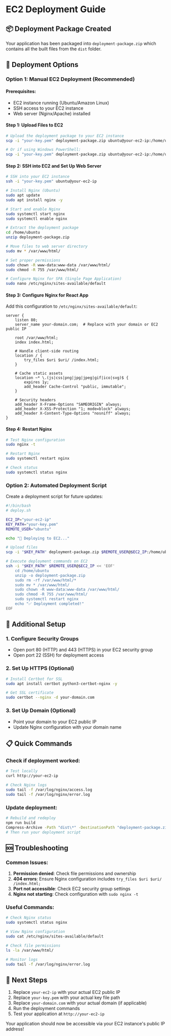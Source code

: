 # EC2 Deployment Guide

## 📦 Deployment Package Created
Your application has been packaged into `deployment-package.zip` which contains all the built files from the `dist` folder.

## 🚀 Deployment Options

### Option 1: Manual EC2 Deployment (Recommended)

#### Prerequisites:
- EC2 instance running (Ubuntu/Amazon Linux)
- SSH access to your EC2 instance
- Web server (Nginx/Apache) installed

#### Step 1: Upload Files to EC2

```bash
# Upload the deployment package to your EC2 instance
scp -i "your-key.pem" deployment-package.zip ubuntu@your-ec2-ip:/home/ubuntu/

# Or if using Windows PowerShell:
scp -i "your-key.pem" deployment-package.zip ubuntu@your-ec2-ip:/home/ubuntu/
```

#### Step 2: SSH into EC2 and Set Up Web Server

```bash
# SSH into your EC2 instance
ssh -i "your-key.pem" ubuntu@your-ec2-ip

# Install Nginx (Ubuntu)
sudo apt update
sudo apt install nginx -y

# Start and enable Nginx
sudo systemctl start nginx
sudo systemctl enable nginx

# Extract the deployment package
cd /home/ubuntu
unzip deployment-package.zip

# Move files to web server directory
sudo mv * /var/www/html/

# Set proper permissions
sudo chown -R www-data:www-data /var/www/html/
sudo chmod -R 755 /var/www/html/

# Configure Nginx for SPA (Single Page Application)
sudo nano /etc/nginx/sites-available/default
```

#### Step 3: Configure Nginx for React App

Add this configuration to `/etc/nginx/sites-available/default`:

```nginx
server {
    listen 80;
    server_name your-domain.com;  # Replace with your domain or EC2 public IP
    
    root /var/www/html;
    index index.html;
    
    # Handle client-side routing
    location / {
        try_files $uri $uri/ /index.html;
    }
    
    # Cache static assets
    location ~* \.(js|css|png|jpg|jpeg|gif|ico|svg)$ {
        expires 1y;
        add_header Cache-Control "public, immutable";
    }
    
    # Security headers
    add_header X-Frame-Options "SAMEORIGIN" always;
    add_header X-XSS-Protection "1; mode=block" always;
    add_header X-Content-Type-Options "nosniff" always;
}
```

#### Step 4: Restart Nginx

```bash
# Test Nginx configuration
sudo nginx -t

# Restart Nginx
sudo systemctl restart nginx

# Check status
sudo systemctl status nginx
```

### Option 2: Automated Deployment Script

Create a deployment script for future updates:

```bash
#!/bin/bash
# deploy.sh

EC2_IP="your-ec2-ip"
KEY_PATH="your-key.pem"
REMOTE_USER="ubuntu"

echo "🚀 Deploying to EC2..."

# Upload files
scp -i "$KEY_PATH" deployment-package.zip $REMOTE_USER@$EC2_IP:/home/ubuntu/

# Execute deployment commands on EC2
ssh -i "$KEY_PATH" $REMOTE_USER@$EC2_IP << 'EOF'
    cd /home/ubuntu
    unzip -o deployment-package.zip
    sudo rm -rf /var/www/html/*
    sudo mv * /var/www/html/
    sudo chown -R www-data:www-data /var/www/html/
    sudo chmod -R 755 /var/www/html/
    sudo systemctl restart nginx
    echo "✅ Deployment completed!"
EOF
```

## 🔧 Additional Setup

### 1. Configure Security Groups
- Open port 80 (HTTP) and 443 (HTTPS) in your EC2 security group
- Open port 22 (SSH) for deployment access

### 2. Set Up HTTPS (Optional)
```bash
# Install Certbot for SSL
sudo apt install certbot python3-certbot-nginx -y

# Get SSL certificate
sudo certbot --nginx -d your-domain.com
```

### 3. Set Up Domain (Optional)
- Point your domain to your EC2 public IP
- Update Nginx configuration with your domain name

## 📋 Quick Commands

### Check if deployment worked:
```bash
# Test locally
curl http://your-ec2-ip

# Check Nginx logs
sudo tail -f /var/log/nginx/access.log
sudo tail -f /var/log/nginx/error.log
```

### Update deployment:
```bash
# Rebuild and redeploy
npm run build
Compress-Archive -Path "dist\*" -DestinationPath "deployment-package.zip" -Force
# Then run your deployment script
```

## 🆘 Troubleshooting

### Common Issues:
1. **Permission denied**: Check file permissions and ownership
2. **404 errors**: Ensure Nginx configuration includes `try_files $uri $uri/ /index.html;`
3. **Port not accessible**: Check EC2 security group settings
4. **Nginx not starting**: Check configuration with `sudo nginx -t`

### Useful Commands:
```bash
# Check Nginx status
sudo systemctl status nginx

# View Nginx configuration
sudo cat /etc/nginx/sites-available/default

# Check file permissions
ls -la /var/www/html/

# Monitor logs
sudo tail -f /var/log/nginx/error.log
```

## 🎯 Next Steps

1. Replace `your-ec2-ip` with your actual EC2 public IP
2. Replace `your-key.pem` with your actual key file path
3. Replace `your-domain.com` with your actual domain (if applicable)
4. Run the deployment commands
5. Test your application at `http://your-ec2-ip`

Your application should now be accessible via your EC2 instance's public IP address! 
